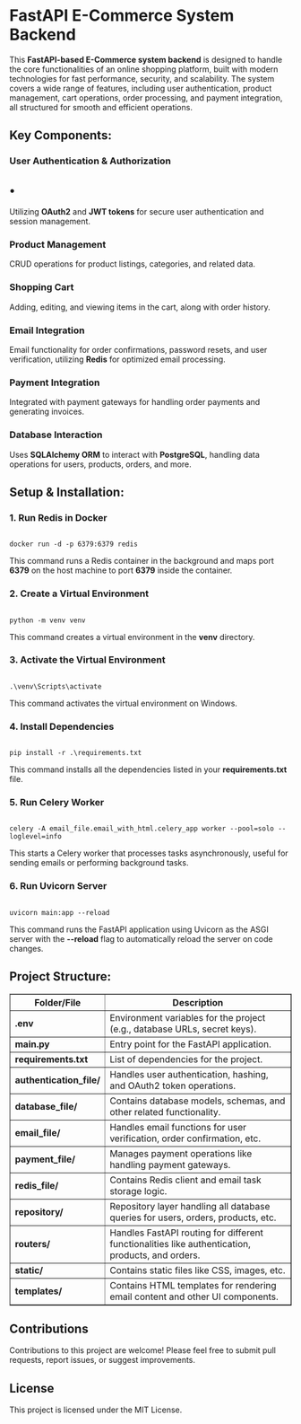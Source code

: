 <!DOCTYPE html>
<html lang="en">

<head>
<meta charset="UTF-8">
<meta name="viewport" content="width=device-width, initial-scale=1.0">
</head>

<body>
<h1>FastAPI E-Commerce System Backend</h1>

<p>
This <b>FastAPI-based E-Commerce system backend</b> is designed to handle the core functionalities of an online shopping platform,
built with modern technologies for fast performance, security, and scalability. The system covers a wide range of features, including
user authentication, product management, cart operations, order processing, and payment integration, all structured for smooth and
efficient operations.
</p>

<h2>Key Components:</h2>

<h3>User Authentication & Authorization</h3>
<p>
<h2>•</h2>  Utilizing <b>OAuth2</b> and <b>JWT tokens</b> for secure user authentication and session management.
</p>

<h3>Product Management</h3>
<p>
CRUD operations for product listings, categories, and related data.
</p>

<h3>Shopping Cart</h3>
<p>
Adding, editing, and viewing items in the cart, along with order history.
</p>

<h3>Email Integration</h3>
<p>
Email functionality for order confirmations, password resets, and user verification, utilizing <b>Redis</b> for optimized email processing.
</p>

<h3>Payment Integration</h3>
<p>
Integrated with payment gateways for handling order payments and generating invoices.
</p>

<h3>Database Interaction</h3>
<p>
Uses <b>SQLAlchemy ORM</b> to interact with <b>PostgreSQL</b>, handling data operations for users, products, orders, and more.
</p>

<h2>Setup & Installation:</h2>

<h3>1. Run Redis in Docker</h3>
<pre><code>
docker run -d -p 6379:6379 redis
</code></pre>
<p>This command runs a Redis container in the background and maps port <b>6379</b> on the host machine to port <b>6379</b> inside the container.</p>

<h3>2. Create a Virtual Environment</h3>
<pre><code>
python -m venv venv
</code></pre>
<p>This command creates a virtual environment in the <b>venv</b> directory.</p>

<h3>3. Activate the Virtual Environment</h3>
<pre><code>
.\venv\Scripts\activate
</code></pre>
<p>This command activates the virtual environment on Windows.</p>

<h3>4. Install Dependencies</h3>
<pre><code>
pip install -r .\requirements.txt
</code></pre>
<p>This command installs all the dependencies listed in your <b>requirements.txt</b> file.</p>

<h3>5. Run Celery Worker</h3>
<pre><code>
celery -A email_file.email_with_html.celery_app worker --pool=solo --loglevel=info
</code></pre>
<p>This starts a Celery worker that processes tasks asynchronously, useful for sending emails or performing background tasks.</p>

<h3>6. Run Uvicorn Server</h3>
<pre><code>
uvicorn main:app --reload
</code></pre>
<p>This command runs the FastAPI application using Uvicorn as the ASGI server with the <b>--reload</b> flag to automatically reload the server on code changes.</p>

<h2>Project Structure:</h2>
<table border="1" cellpadding="5" cellspacing="0">
<tr>
<th>Folder/File</th>
<th>Description</th>
</tr>
<tr>
<td><b>.env</b></td>
<td>Environment variables for the project (e.g., database URLs, secret keys).</td>
</tr>
<tr>
<td><b>main.py</b></td>
<td>Entry point for the FastAPI application.</td>
</tr>
<tr>
<td><b>requirements.txt</b></td>
<td>List of dependencies for the project.</td>
</tr>
<tr>
<td><b>authentication_file/</b></td>
<td>Handles user authentication, hashing, and OAuth2 token operations.</td>
</tr>
<tr>
<td><b>database_file/</b></td>
<td>Contains database models, schemas, and other related functionality.</td>
</tr>
<tr>
<td><b>email_file/</b></td>
<td>Handles email functions for user verification, order confirmation, etc.</td>
</tr>
<tr>
<td><b>payment_file/</b></td>
<td>Manages payment operations like handling payment gateways.</td>
</tr>
<tr>
<td><b>redis_file/</b></td>
<td>Contains Redis client and email task storage logic.</td>
</tr>
<tr>
<td><b>repository/</b></td>
<td>Repository layer handling all database queries for users, orders, products, etc.</td>
</tr>
<tr>
<td><b>routers/</b></td>
<td>Handles FastAPI routing for different functionalities like authentication, products, and orders.</td>
</tr>
<tr>
<td><b>static/</b></td>
<td>Contains static files like CSS, images, etc.</td>
</tr>
<tr>
<td><b>templates/</b></td>
<td>Contains HTML templates for rendering email content and other UI components.</td>
</tr>
</table>

<h2>Contributions</h2>
<p>
Contributions to this project are welcome! Please feel free to submit pull requests, report issues, or suggest improvements.
</p>

<h2>License</h2>
<p>
This project is licensed under the MIT License.
</p>
</body>

</html>
